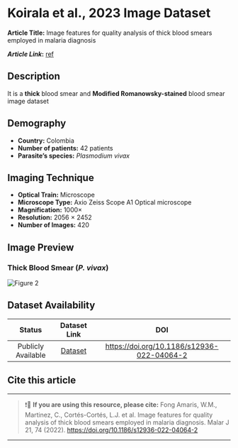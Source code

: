 # **Koirala et al., 2023 Image Dataset**  
**Article Title:** Image features for quality analysis of thick blood smears employed in malaria diagnosis

**_Article Link_:** [ref](https://www.researchgate.net/publication/359064205_Image_features_for_quality_analysis_of_thick_blood_smears_employed_in_malaria_diagnosis)

## **Description**
It is a **thick** blood smear and **Modified Romanowsky-stained** blood smear image dataset 

## **Demography**
+ **Country:** Colombia
+ **Number of patients:** 42 patients
+ **Parasite’s species:** _Plasmodium vivax_


## **Imaging Technique**
+ **Optical Train:** Microscope
+ **Microscope Type:** Axio Zeiss Scope A1 Optical microscope
+ **Magnification:** 1000×
+ **Resolution:** 2056 × 2452 
+ **Number of Images:** 420

## **Image Preview**
### **Thick Blood Smear (_P. vivax_)**
![Figure 2](https://github.com/ItunuIsewon/Malaria-Blood-Smear-Images/blob/main/Images/Amaris%20et%20al..png)


## **Dataset Availability**
|**Status**|**Dataset Link**|**DOI**|
|:---:|:---:|:---:|
|Publicly Available| [Dataset](https://www.researchgate.net/publication/359064205_Image_features_for_quality_analysis_of_thick_blood_smears_employed_in_malaria_diagnosis)| https://doi.org/10.1186/s12936-022-04064-2|

## **Cite this article**
---
>
> ❗🛑 **If you are using this resource, please cite:**
Fong Amaris, W.M., Martinez, C., Cortés-Cortés, L.J. et al. Image features for quality analysis of thick blood smears employed in malaria diagnosis. Malar J 21, 74 (2022). https://doi.org/10.1186/s12936-022-04064-2
>
---
